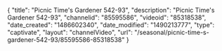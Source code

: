 {
    "title": "Picnic Time's Gardener 542-93",
    "description": "Picnic Time's Gardener 542-93",
    "channelid": "85595586",
    "videoid": "85318538",
    "date_created": "1486602340",
    "date_modified": "1490213777",
    "type": "captivate",
    "layout": "channelVideo",
    "url": "\/seasonal\/picnic-time-s-gardener-542-93\/85595586-85318538"
}